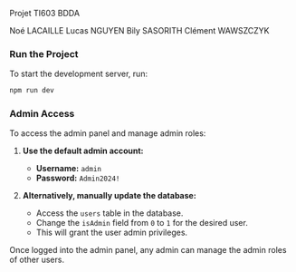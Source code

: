 Projet TI603 BDDA

Noé LACAILLE
Lucas NGUYEN
Bily SASORITH
Clément WAWSZCZYK

### Run the Project

To start the development server, run:

```bash
npm run dev
```

### Admin Access

To access the admin panel and manage admin roles:

1. **Use the default admin account:**  
   - **Username:** `admin`  
   - **Password:** `Admin2024!`

2. **Alternatively, manually update the database:**  
   - Access the `users` table in the database.  
   - Change the `isAdmin` field from `0` to `1` for the desired user.  
   - This will grant the user admin privileges.

Once logged into the admin panel, any admin can manage the admin roles of other users.